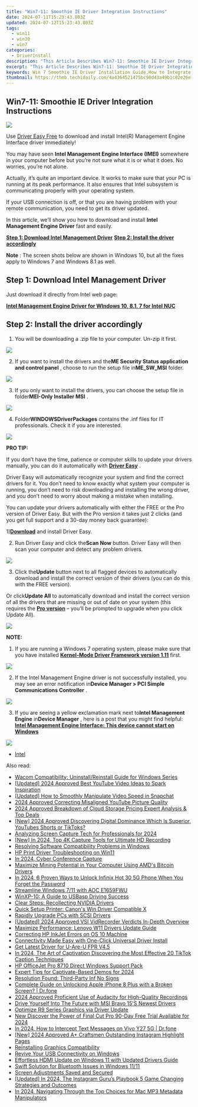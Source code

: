 ```yaml
---
title: "Win7-11: Smoothie IE Driver Integration Instructions"
date: 2024-07-11T15:23:43.803Z
updated: 2024-07-12T15:23:43.803Z
tags:
  - win11
  - win10
  - win7
categories:
  - DriverInstall
description: "This Article Describes Win7-11: Smoothie IE Driver Integration Instructions"
excerpt: "This Article Describes Win7-11: Smoothie IE Driver Integration Instructions"
keywords: Win 7 Smoothie IE Driver Installation Guide,How to Integrate IE Driver in Win 11,Smoothie IE,Win 10 Smoothie IE Driver Installation,Seamless IE Browser Integration,Smoothie Browser Integration Guide,Troubleshooting Smoothie IE Driver
thumbnail: https://thmb.techidaily.com/4a4364521475bc98d43a49b1c82e26ef445f3c795924721c63fb3c06810bfd5f.jpg
---
```


## Win7-11: Smoothie IE Driver Integration Instructions

![](https://images.drivereasy.com/wp-content/uploads/2017/09/img_59b7a4f7da7c0.jpg)

 Use [Driver Easy Free](https://tools.techidaily.com/drivereasy/download/) to download and install Intel(R) Management Engine Interface driver immediately!

 You may have seen **Intel Management Engine Interface (IMEI)**  somewhere in your computer before but you’re not sure what it is or what it does. No worries, you’re not alone.

 Actually, it’s quite an important device. It works to make sure that your PC is running at its peak performance. It also ensures that Intel subsystem is communicating properly with your operating system.

 If your USB connection is off, or that you are having problem with your remote communication, you need to get its driver updated.

 In this article, we’ll show you how to download and install **Intel Management Engine Driver**  fast and easily.
  
**[Step 1: Download Intel Management Driver](#1)**
**[Step 2: Install the driver accordingly](#2)**

**Note** : The screen shots below are shown in Windows 10, but all the fixes apply to Windows 7 and Windows 8.1 as well.

## **Step 1: Download Intel Management Driver**

 Just download it directly from Intel web page:

**[Intel Management Engine Driver for WIndows 10, 8.1, 7 for Intel NUC](https://downloadmirror.intel.com/26135/eng/ME%5FConsumer%5FWin8.1%5F10%5F11.0.6.1194.zip)**

## **Step 2: Install the driver accordingly**

 1) You will be downloading a .zip file to your computer. Un-zip it first.  
  
![](https://images.drivereasy.com/wp-content/uploads/2017/02/img_58a3ca2e76e79.png)
  
 2) If you want to install the drivers and the**ME Security Status application and control panel** , choose to run the setup file in**ME\_SW\_MSI** folder.  
  
![](https://images.drivereasy.com/wp-content/uploads/2017/02/img_58a3cba0066eb.png)
  
 3) If you only want to install the drivers, you can choose the setup file in folder**MEI-Only Installer MSI** .
  
![](https://images.drivereasy.com/wp-content/uploads/2017/02/img_58a3ccff509cb.png)
  
 4) Folder**WINDOWSDriverPackages** contains the .inf files for IT professionals. Check it if you are interested.  
  
![](https://images.drivereasy.com/wp-content/uploads/2017/02/img_58a3cd9324cad.png)

**PRO TIP:**

 If you don’t have the time, patience or computer skills to update your drivers manually, you can do it automatically with [**Driver Easy**](https://tools.techidaily.com/drivereasy/download/) .

 Driver Easy will automatically recognize your system and find the correct drivers for it. You don’t need to know exactly what system your computer is running, you don’t need to risk downloading and installing the wrong driver, and you don’t need to worry about making a mistake when installing.

 You can update your drivers automatically with either the FREE or the Pro version of Driver Easy. But with the Pro version it takes just 2 clicks (and you get full support and a 30-day money back guarantee):

 1)[**Download**](https://tools.techidaily.com/drivereasy/download/) and install Driver Easy.

 2) Run Driver Easy and click the**Scan Now** button. Driver Easy will then scan your computer and detect any problem drivers.

![](https://images.drivereasy.com/wp-content/uploads/2017/09/img_59b7b1b0f32cf.png)

 3) Click the**Update** button next to all flagged devices to automatically download and install the correct version of their drivers (you can do this with the FREE version).

 Or click**Update All** to automatically download and install the correct version of all the drivers that are missing or out of date on your system (this requires the [**Pro version**](https://tools.techidaily.com/drivereasy/download/) – you’ll be prompted to upgrade when you click Update All).

![](https://images.drivereasy.com/wp-content/uploads/2017/09/img_59b7b1d1786b4.jpg)

**NOTE:**
  
 1) If you are running a Windows 7 operating system, please make sure that you have installed [**Kernel-Mode Driver Framework version 1.11**](https://www.microsoft.com/en-us/download/details.aspx?id=38423) first.  
  
![](https://images.drivereasy.com/wp-content/uploads/2017/02/img_58a3ce3cf3ba3.png)
  
 2) If the Intel Management Engine driver is not successfully installed, you may see an error notification in**Device Manager > PCI Simple Communications Controller** .
  
![](https://images.drivereasy.com/wp-content/uploads/2017/02/img_58a3cecf378b7.jpg)
  
 3) If you are seeing a yellow exclamation mark next to**Intel Management Engine** in**Device Manager** , here is a post that you might find helpful:
[**Intel Management Engine Interface: This device cannot start on Windows**](https://tools.techidaily.com/drivereasy/download/)
  
![](https://images.drivereasy.com/wp-content/uploads/2016/11/intel-r-management-engine-interface-imei.jpg)

* [Intel](https://tools.techidaily.com/drivereasy/download/)

<ins class="adsbygoogle"
     style="display:block"
     data-ad-format="autorelaxed"
     data-ad-client="ca-pub-7571918770474297"
     data-ad-slot="1223367746"></ins>



<ins class="adsbygoogle"
     style="display:block"
     data-ad-client="ca-pub-7571918770474297"
     data-ad-slot="8358498916"
     data-ad-format="auto"
     data-full-width-responsive="true"></ins>



<span class="atpl-alsoreadstyle">Also read:</span>
<div><ul>
<li><a href="https://driver-install.techidaily.com/wacom-compatibility-uninstallreinstall-guide-for-windows-series/"><u>Wacom Compatibility: Uninstall/Reinstall Guide for Windows Series</u></a></li>
<li><a href="https://facebook-record-videos.techidaily.com/updated-2024-approved-best-youtube-video-ideas-to-spark-inspiration/"><u>[Updated] 2024 Approved  Best YouTube Video Ideas to Spark Inspiration</u></a></li>
<li><a href="https://some-techniques.techidaily.com/updated-how-to-smoothly-manipulate-video-speed-in-snapchat/"><u>[Updated] How to Smoothly Manipulate Video Speed in Snapchat</u></a></li>
<li><a href="https://extra-tips.techidaily.com/2024-approved-correcting-misaligned-youtube-picture-quality/"><u>2024 Approved  Correcting Misaligned YouTube Picture Quality</u></a></li>
<li><a href="https://extra-tips.techidaily.com/2024-approved-breakdown-of-cloud-storage-pricing-expert-analysis-and-top-deals/"><u>2024 Approved  Breakdown of Cloud Storage Pricing  Expert Analysis & Top Deals</u></a></li>
<li><a href="https://youtube-sure.techidaily.com/024-approved-discovering-digital-dominance-which-is-superior-youtubes-shorts-or-tiktoks/"><u>[New] 2024 Approved  Discovering Digital Dominance  Which Is Superior, YouTubes Shorts or TikToks?</u></a></li>
<li><a href="https://on-screen-recording.techidaily.com/analyzing-screen-capture-tech-for-professionals-for-2024/"><u>Analyzing Screen Capture Tech for Professionals for 2024</u></a></li>
<li><a href="https://video-capture.techidaily.com/new-in-2024-top-4k-capture-tools-for-ultimate-hd-recording/"><u>[New] In 2024, Top 4K Capture Tools for Ultimate HD Recording</u></a></li>
<li><a href="https://driver-install.techidaily.com/resolving-software-compatibility-problems-in-windows/"><u>Resolving Software Compatibility Problems in Windows</u></a></li>
<li><a href="https://driver-install.techidaily.com/hp-print-driver-troubleshooting-on-win11/"><u>HP Print Driver Troubleshooting on Win11</u></a></li>
<li><a href="https://remote-screen-capture.techidaily.com/in-2024-cyber-conference-capture/"><u>In 2024, Cyber Conference Capture</u></a></li>
<li><a href="https://driver-install.techidaily.com/maximize-mining-potential-in-your-computer-using-amds-bitcoin-drivers/"><u>Maximize Mining Potential in Your Computer Using AMD's Bitcoin Drivers</u></a></li>
<li><a href="https://unlock-android.techidaily.com/in-2024-6-proven-ways-to-unlock-infinix-hot-30-5g-phone-when-you-forget-the-password-by-drfone-android/"><u>In 2024, 6 Proven Ways to Unlock Infinix Hot 30 5G Phone When You Forget the Password</u></a></li>
<li><a href="https://driver-install.techidaily.com/streamline-windows-711-with-aoc-e1659fwu/"><u>Streamline Windows 7/11 with AOC E1659FWU</u></a></li>
<li><a href="https://driver-install.techidaily.com/winxp-10-a-guide-to-usbasp-driving-success/"><u>WinXP-10: A Guide to USBasp Driving Success</u></a></li>
<li><a href="https://driver-install.techidaily.com/clear-steps-recollecting-nvidia-drivers/"><u>Clear Steps: Recollecting NVIDIA Drivers</u></a></li>
<li><a href="https://driver-install.techidaily.com/quick-setup-printer-canons-win-driver-compatible-x/"><u>Quick Setup Printer: Canon's Win Driver Compatible X</u></a></li>
<li><a href="https://driver-install.techidaily.com/rapidly-upgrade-pcs-with-scsi-drivers/"><u>Rapidly Upgrade PCs with SCSI Drivers</u></a></li>
<li><a href="https://screen-video-capture.techidaily.com/updated-2024-approved-vsi-vidrecorder-verdicts-in-depth-overview/"><u>[Updated] 2024 Approved  VSI VidRecorder Verdicts  In-Depth Overview</u></a></li>
<li><a href="https://driver-install.techidaily.com/maximize-performance-lenovo-w11-drivers-update-guide/"><u>Maximize Performance: Lenovo W11 Drivers Update Guide</u></a></li>
<li><a href="https://driver-install.techidaily.com/correcting-hp-inkjet-errors-on-os-10-machine/"><u>Correcting HP InkJet Errors on OS 10 Machine</u></a></li>
<li><a href="https://driver-install.techidaily.com/1720062910975-connectivity-made-easy-with-one-click-universal-driver-install/"><u>Connectivity Made Easy with One-Click Universal Driver Install</u></a></li>
<li><a href="https://driver-install.techidaily.com/get-latest-driver-for-u-are-u-fpr-v45/"><u>Get Latest Driver for U-Are-U FPR V4.5</u></a></li>
<li><a href="https://tiktok-videos.techidaily.com/in-2024-the-art-of-captivation-discovering-the-most-effective-20-tiktok-caption-techniques/"><u>In 2024, The Art of Captivation  Discovering the Most Effective 20 TikTok Caption Techniques</u></a></li>
<li><a href="https://driver-install.techidaily.com/hp-officejet-pro-8710-direct-windows-support-pack/"><u>HP OfficeJet Pro 8710 Direct Windows Support Pack</u></a></li>
<li><a href="https://visual-screen-recording.techidaily.com/expert-tips-for-captivate-based-demos-for-2024/"><u>Expert Tips for Captivate-Based Demos for 2024</u></a></li>
<li><a href="https://driver-install.techidaily.com/resolution-found-third-party-inf-no-signs/"><u>Resolution Found: Third-Party Inf No Signs</u></a></li>
<li><a href="https://iphone-unlock.techidaily.com/complete-guide-on-unlocking-apple-iphone-8-plus-with-a-broken-screen-drfone-by-drfone-ios/"><u>Complete Guide on Unlocking Apple iPhone 8 Plus with a Broken Screen? | Dr.fone</u></a></li>
<li><a href="https://extra-approaches.techidaily.com/2024-approved-proficient-use-of-audacity-for-high-quality-recordings/"><u>2024 Approved  Proficient Use of Audacity for High-Quality Recordings</u></a></li>
<li><a href="https://driver-install.techidaily.com/drive-yourself-into-the-future-with-msi-bravo-15s-newest-drivers/"><u>Drive Yourself Into The Future with MSI Bravo 15'S Newest Drivers</u></a></li>
<li><a href="https://driver-install.techidaily.com/optimize-r9-series-graphics-via-driver-update/"><u>Optimize R9 Series Graphics via Driver Update</u></a></li>
<li><a href="https://smart-video-editing.techidaily.com/new-discover-the-power-of-final-cut-pro-90-day-free-trial-available-for-2024/"><u>New Discover the Power of Final Cut Pro 90-Day Free Trial Available for 2024</u></a></li>
<li><a href="https://android-location-track.techidaily.com/in-2024-how-to-intercept-text-messages-on-vivo-y27-5g-drfone-by-drfone-virtual-android/"><u>In 2024, How to Intercept Text Messages on Vivo Y27 5G | Dr.fone</u></a></li>
<li><a href="https://instagram-clips.techidaily.com/new-2024-approved-aplus-craftsmen-outstanding-instagram-highlight-pages/"><u>[New] 2024 Approved  A+ Craftsmen  Outstanding Instagram Highlight Pages</u></a></li>
<li><a href="https://driver-install.techidaily.com/reinstalling-graphics-compatibility/"><u>Reinstalling Graphics Compatibility</u></a></li>
<li><a href="https://driver-install.techidaily.com/revive-your-usb-connectivity-on-windows/"><u>Revive Your USB Connectivity on Windows</u></a></li>
<li><a href="https://driver-install.techidaily.com/effortless-hdmi-update-on-windows-11-with-updated-drivers-guide/"><u>Effortless HDMI Update on Windows 11 with Updated Drivers Guide</u></a></li>
<li><a href="https://driver-install.techidaily.com/swift-solution-for-bluetooth-issues-in-windows-1111/"><u>Swift Solution for Bluetooth Issues in Windows 11/11</u></a></li>
<li><a href="https://network-issues.techidaily.com/screen-adjustments-saved-and-secured/"><u>Screen Adjustments Saved and Secured</u></a></li>
<li><a href="https://instagram-video-recordings.techidaily.com/updated-in-2024-the-instagram-gurus-playbook-5-game-changing-strategies-and-outcomes/"><u>[Updated] In 2024, The Instagram Guru’s Playbook  5 Game Changing Strategies and Outcomes</u></a></li>
<li><a href="https://voice-adjusting.techidaily.com/in-2024-navigating-through-the-top-choices-for-mac-mp3-metadata-manipulators/"><u>In 2024, Navigating Through the Top Choices for Mac MP3 Metadata Manipulators</u></a></li>
</ul></div>
